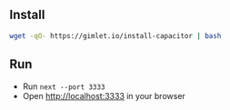 ## Install

```bash
wget -qO- https://gimlet.io/install-capacitor | bash
```

## Run

- Run `next --port 3333`
- Open [http://localhost:3333](http://localhost:3333) in your browser
